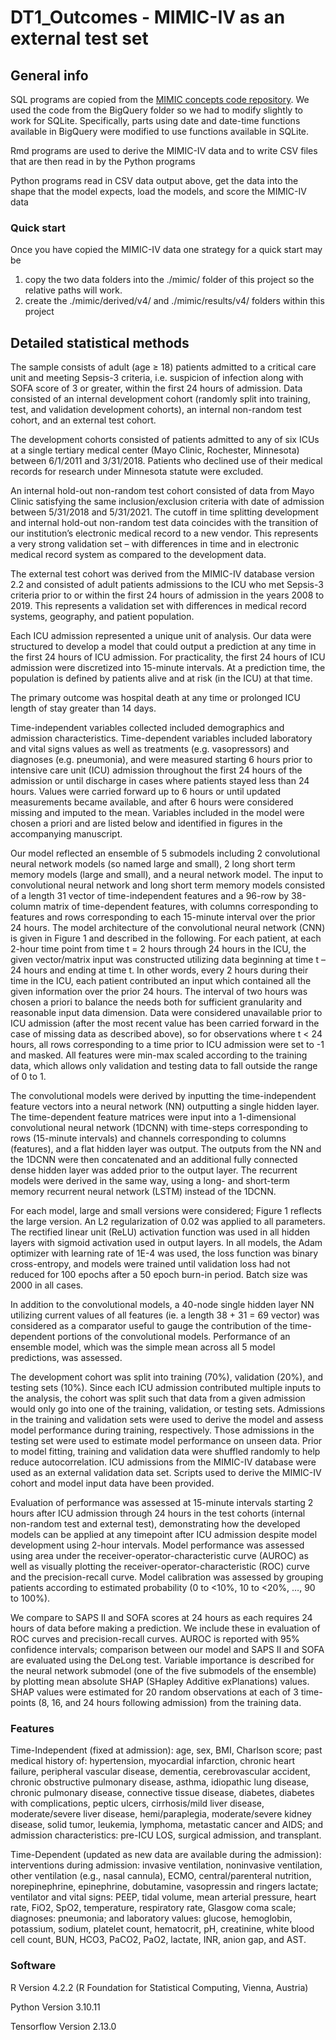 # DT1_Outcomes - MIMIC-IV as an external test set

## General info
SQL programs are copied from the [MIMIC concepts code repository](https://github.com/MIT-LCP/mimic-code/tree/main/mimic-iv/concepts).  We used the code from the BigQuery folder so we had to modify slightly to work for SQLite.  Specifically, parts using date and date-time functions available in BigQuery were modified to use functions available in SQLite.

Rmd programs are used to derive the MIMIC-IV data and to write CSV files that are then read in by the Python programs

Python programs read in CSV data output above, get the data into the shape that the model expects, load the models, and score the MIMIC-IV data

### Quick start

Once you have copied the MIMIC-IV data one strategy for a quick start may be
  1. copy the two data folders into the ./mimic/ folder of this project so the relative paths will work.
  2. create the ./mimic/derived/v4/ and ./mimic/results/v4/ folders within this project

## Detailed statistical methods

The sample consists of adult (age ≥ 18) patients admitted to a critical care unit and meeting Sepsis-3 criteria, i.e. suspicion of infection along with SOFA score of 3 or greater, within the first 24 hours of admission. Data consisted of an internal development cohort (randomly split into training, test, and validation development cohorts), an internal non-random test cohort, and an external test cohort.

The development cohorts consisted of patients admitted to any of six ICUs at a single tertiary medical center (Mayo Clinic, Rochester, Minnesota) between 6/1/2011 and 3/31/2018. Patients who declined use of their medical records for research under Minnesota statute were excluded.

An internal hold-out non-random test cohort consisted of data from Mayo Clinic satisfying the same inclusion/exclusion criteria with date of admission between 5/31/2018 and 5/31/2021. The cutoff in time splitting development and internal hold-out non-random test data coincides with the transition of our institution’s electronic medical record to a new vendor. This represents a very strong validation set – with differences in time and in electronic medical record system as compared to the development data.

The external test cohort was derived from the MIMIC-IV database version 2.2 and consisted of adult patients admissions to the ICU who met Sepsis-3 criteria prior to or within the first 24 hours of admission in the years 2008 to 2019. This represents a validation set with differences in medical record systems, geography, and patient population.

Each ICU admission represented a unique unit of analysis. Our data were structured to develop a model that could output a prediction at any time in the first 24 hours of ICU admission. For practicality, the first 24 hours of ICU admission were discretized into 15-minute intervals. At a prediction time, the population is defined by patients alive and at risk (in the ICU) at that time.

The primary outcome was hospital death at any time or prolonged ICU length of stay greater than 14 days.

Time-independent variables collected included demographics and admission characteristics. Time-dependent variables included laboratory and vital signs values as well as treatments (e.g. vasopressors) and diagnoses (e.g. pneumonia), and were measured starting 6 hours prior to intensive care unit (ICU) admission throughout the first 24 hours of the admission or until discharge in cases where patients stayed less than 24 hours. Values were carried forward up to 6 hours or until updated measurements became available, and after 6 hours were considered missing and imputed to the mean. Variables included in the model were chosen a priori and are listed below and identified in figures in the accompanying manuscript.

Our model reflected an ensemble of 5 submodels including 2 convolutional neural network models (so named large and small), 2 long short term memory models (large and small), and a neural network model. The input to convolutional neural network and long short term memory models consisted of a length 31 vector of time-independent features and a 96-row by 38-column matrix of time-dependent features, with columns corresponding to features and rows corresponding to each 15-minute interval over the prior 24 hours. The model architecture of the convolutional neural network (CNN) is given in Figure 1 and described in the following. For each patient, at each 2-hour time point from time t = 2 hours through 24 hours in the ICU, the given vector/matrix input was constructed utilizing data beginning at time t – 24 hours and ending at time t. In other words, every 2 hours during their time in the ICU, each patient contributed an input which contained all the given information over the prior 24 hours. The interval of two hours was chosen a priori to balance the needs both for sufficient granularity and reasonable input data dimension. Data were considered unavailable prior to ICU admission (after the most recent value has been carried forward in the case of missing data as described above), so for observations where t < 24 hours, all rows corresponding to a time prior to ICU admission were set to -1 and masked. All features were min-max scaled according to the training data, which allows only validation and testing data to fall outside the range of 0 to 1. 

The convolutional models were derived by inputting the time-independent feature vectors into a neural network (NN) outputting a single hidden layer. The time-dependent feature matrices were input into a 1-dimensional convolutional neural network (1DCNN) with time-steps corresponding to rows (15-minute intervals) and channels corresponding to columns (features), and a flat hidden layer was output. The outputs from the NN and the 1DCNN were then concatenated and an additional fully connected dense hidden layer was added prior to the output layer. The recurrent models were derived in the same way, using a long- and short-term memory recurrent neural network (LSTM) instead of the 1DCNN.

For each model, large and small versions were considered; Figure 1 reflects the large version. An L2 regularization of 0.02 was applied to all parameters. The rectified linear unit (ReLU) activation function was used in all hidden layers with sigmoid activation used in output layers. In all models, the Adam optimizer with learning rate of 1E-4 was used, the loss function was binary cross-entropy, and models were trained until validation loss had not reduced for 100 epochs after a 50 epoch burn-in period. Batch size was 2000 in all cases. 

In addition to the convolutional models, a 40-node single hidden layer NN utilizing current values of all features (ie. a length 38 + 31 = 69 vector) was considered as a comparator useful to gauge the contribution of the time-dependent portions of the convolutional models. Performance of an ensemble model, which was the simple mean across all 5 model predictions, was assessed.

The development cohort was split into training (70%), validation (20%), and testing sets (10%). Since each ICU admission contributed multiple inputs to the analysis, the cohort was split such that data from a given admission would only go into one of the training, validation, or testing sets. Admissions in the training and validation sets were used to derive the model and assess model performance during training, respectively. Those admissions in the testing set were used to estimate model performance on unseen data. Prior to model fitting, training and validation data were shuffled randomly to help reduce autocorrelation. ICU admissions from the MIMIC-IV database were used as an external validation data set. Scripts used to derive the MIMIC-IV cohort and model input data have been provided.

Evaluation of performance was assessed at 15-minute intervals starting 2 hours after ICU admission through 24 hours in the test cohorts (internal non-random test and external test), demonstrating how the developed models can be applied at any timepoint after ICU admission despite model development using 2-hour intervals. Model performance was assessed using area under the receiver-operator-characteristic curve (AUROC) as well as visually plotting the receiver-operator-characteristic (ROC) curve and the precision-recall curve. Model calibration was assessed by grouping patients according to estimated probability (0 to <10%, 10 to <20%, …, 90 to 100%).

We compare to SAPS II and SOFA scores at 24 hours as each requires 24 hours of data before making a prediction. We include these in evaluation of ROC curves and precision-recall curves. AUROC is reported with 95% confidence intervals; comparison between our model and SAPS II and SOFA are evaluated using the DeLong test. Variable importance is described for the neural network submodel (one of the five submodels of the ensemble) by plotting mean absolute SHAP (SHapley Additive exPlanations) values.  SHAP values were estimated for 20 random observations at each of 3 time-points (8, 16, and 24 hours following admission) from the training data.

### Features

Time-Independent (fixed at admission): age, sex, BMI, Charlson score; past medical history of: hypertension, myocardial infarction, chronic heart failure, peripheral vascular disease, dementia, cerebrovascular accident, chronic obstructive pulmonary disease, asthma, idiopathic lung disease, chronic pulmonary disease, connective tissue disease, diabetes, diabetes with complications, peptic ulcers, cirrhosis/mild liver disease, moderate/severe liver disease, hemi/paraplegia, moderate/severe kidney disease, solid tumor, leukemia, lymphoma, metastatic cancer and AIDS; and admission characteristics: pre-ICU LOS, surgical admission, and transplant.

Time-Dependent (updated as new data are available during the admission): interventions during admission: invasive ventilation, noninvasive ventilation, other ventilation (e.g., nasal cannula), ECMO, central/parenteral nutrition, norepinephrine, epinephrine, dobutamine, vasopressin and ringers lactate; ventilator and vital signs: PEEP, tidal volume, mean arterial pressure, heart rate, FiO2, SpO2, temperature, respiratory rate, Glasgow coma scale; diagnoses: pneumonia; and laboratory values: glucose, hemoglobin, potassium, sodium, platelet count, hematocrit, pH, creatinine, white blood cell count, BUN, HCO3, PaCO2, PaO2, lactate, INR, anion gap, and AST.

### Software

R Version 4.2.2 (R Foundation for Statistical Computing, Vienna, Austria)

Python Version 3.10.11

Tensorflow Version 2.13.0